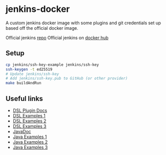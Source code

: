 # jenkins-docker

A custom jenkins docker image with some plugins and git credentials set up based off the official docker image.

Official jenkins [repo](https://github.com/jenkinsci/docker)
Official jenkins on [docker hub](https://hub.docker.com/r/jenkins/jenkins)

## Setup

```bash
cp jenkins/ssh-key-example jenkins/ssh-key
ssh-keygen -t ed25519
# Update jenkins/ssh-key
# Add jenkins/ssh-key.pub to GitHub (or other provider)
make buildAndRun
```

## Useful links

- [DSL Plugin Docs](https://jenkinsci.github.io/job-dsl-plugin/#)
- [DSL Examples 1](https://dev.astrotech.io/jenkins/job-dsl/examples.html)
- [DSL Examples 2](https://amlanscloud.com/jenkinssample/)
- [DSL Examples 3](https://support.cloudbees.com/hc/en-us/articles/115003908372-Main-differences-between-Freestyle-Scripted-Pipeline-Job-Declarative-Pipeline-Job)
- [JavaDoc](https://javadoc.jenkins.io)
- [Java Examples 1](http://tdongsi.github.io/blog/2017/12/30/groovy-hook-script-and-jenkins-configuration-as-code/)
- [Java Examples 2](https://github.com/hayderimran7/useful-jenkins-groovy-init-scripts)
- [Java Examples 3](https://www.javatips.net/api/hudson.model.freestyleproject)
